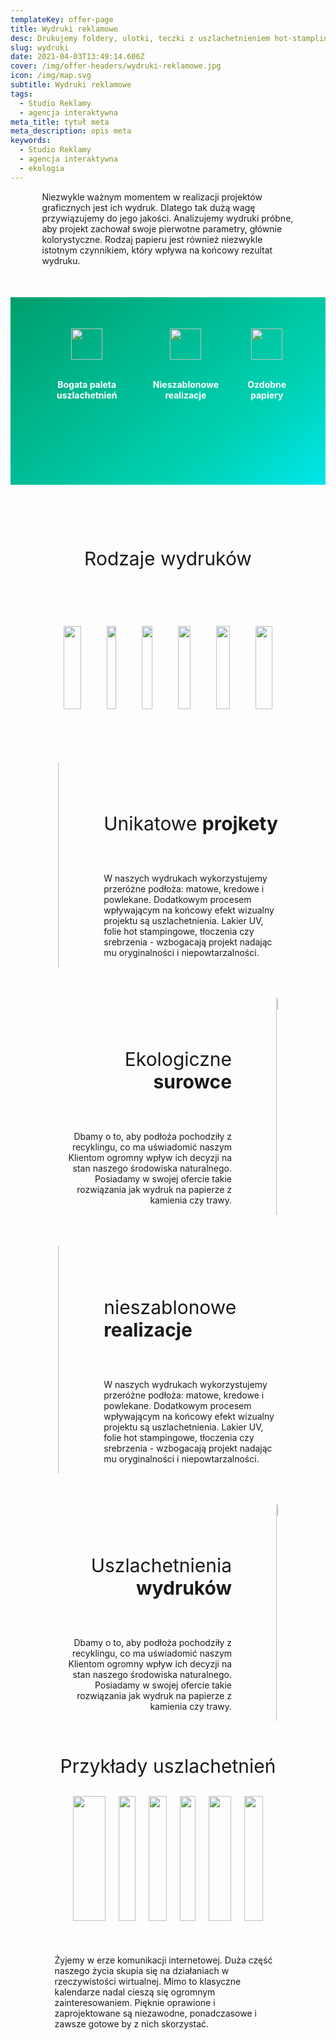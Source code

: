 ```yaml
---
templateKey: offer-page
title: Wydruki reklamowe
desc: Drukujemy foldery, ulotki, teczki z uszlachetnieniem hot-stamplingowym.
slug: wydruki
date: 2021-04-03T13:49:14.606Z
cover: /img/offer-headers/wydruki-reklamowe.jpg
icon: /img/map.svg
subtitle: Wydruki reklamowe
tags:
  - Studio Reklamy
  - agencja interaktywna
meta_title: tytuł meta
meta_description: opis meta
keywords:
  - Studio Reklamy
  - agencja interaktywna
  - ekologia
---
```

<div style="margin-left:10%;margin-right:10%">
<p>Niezwykle ważnym momentem w realizacji projektów graficznych jest ich wydruk. Dlatego tak dużą wagę przywiązujemy do jego jakości. Analizujemy wydruki próbne, aby projekt zachował swoje pierwotne parametry, głównie kolorystyczne. Rodzaj papieru jest również niezwykle istotnym czynnikiem, który wpływa na końcowy rezultat wydruku. </p>
</div>

<div style="margin-top:50px;min-height:200px;text-align:center;background-image: linear-gradient(141deg, rgb(0, 158, 108) 0%, rgb(0, 209, 178) 71%, rgb(0, 230, 235) 100%);padding:50px;color:white" class="columns">

<div class="column">
<img src="/img/offer-icons/paleta.svg" width="50px" />
<br><br>
<p><b>Bogata paleta uszlachetnień</b></p>
</div>

<div class="column">
<img src="/img/offer-icons/nieszablonowe-realizacje.svg" width="50px" />
<br><br>
<p><b>Nieszablonowe realizacje</b></p>
</div>

<div class="column">
<img src="/img/offer-icons/ozdobne-papiery.svg" width="50px" />
<br><br>
<p><b>Ozdobne papiery</b></p>
</div>

</div>

<p style="font-size:30px;text-align:center;margin-top:100px"> Rodzaje wydruków </p>
<div style="text-align:center;padding:50px;margin-left:5%;margin-right:5%" class="columns">

<div class="column" style="margin:10px">
<img class="oimg" src="https://artopen.netlify.app/img/wydruki-form/wizytowki.png" width="100%" />
<br><br>
<p><b>Wizytówki</b></p>
</div>

<div class="column" style="margin:10px">
<img class="oimg" src="https://artopen.netlify.app/img/wydruki-form/ulotka.png" width="100%" />
<br><br>
<p><b>Ulotki</b></p>
</div>

<div class="column" style="margin:10px">
<img class="oimg" src="https://artopen.netlify.app/img/wydruki-form/teczka.png" width="100%" />
<br><br>
<p><b>Teczki</b></p>
</div>

<div class="column" style="margin:10px">
<img class="oimg" src="https://artopen.netlify.app/img/wydruki-form/plakat.png" width="100%" />
<br><br>
<p><b>Plakaty</b></p>
</div>

<div class="column" style="margin:10px">
<img class="oimg" src="https://artopen.netlify.app/img/wydruki-form/katalog.png" width="100%" />
<br><br>
<p><b>Katalogi</b></p>
</div>

<div class="column" style="margin:10px">
<img class="oimg" src="https://artopen.netlify.app/img/wydruki-form/publikacja.png" width="100%" />
<br><br>
<p><b>Publikacje</b></p>
</div>

</div>


<div class="columns" style="margin-left:10%;margin-right:10%;padding:5%">
<div class="column" style="padding:0px">
<img class="oimg" width="100%" src="https://artopen.pl/images/2020/04/07/wizytowki-cargo.jpg" />
</div>
<div class="column" style="margin-top:50px;padding-left:50px">
<p style="font-size:30px">Unikatowe <b>projkety</b></p>
<br>
<p>
W naszych wydrukach wykorzystujemy przeróżne podłoża: matowe, kredowe i powlekane. Dodatkowym procesem wpływającym na końcowy efekt wizualny projektu są uszlachetnienia. Lakier UV, folie hot stampingowe, tłoczenia czy srebrzenia - wzbogacają projekt nadając mu oryginalności i niepowtarzalności.
</p>
</div>

</div>

<div class="columns" style="margin-left:10%;margin-right:10%;padding:5%">
<div class="column" style="margin-top:50px;text-align:right;padding-right:50px">
<p style="font-size:30px">Ekologiczne <b>surowce</b></p>
<br>
<p>
Dbamy o to, aby podłoża pochodziły z recyklingu, co ma uświadomić naszym Klientom ogromny wpływ ich decyzji na stan naszego środowiska naturalnego. Posiadamy w swojej ofercie takie rozwiązania jak wydruk na papierze z kamienia czy trawy.
</p>
</div>
<div class="column" style="padding:0px">
<img class="oimg" width="100%" src="https://artopen.pl/images/2020/04/07/eko-duo.jpg" />
</div>
</div>

<div class="columns" style="margin-left:10%;margin-right:10%;padding:5%">
<div class="column" style="padding:0px">
<img class="oimg" width="100%" src="https://artopen.pl/images/2020/04/07/wizytowki-cargo.jpg" />
</div>
<div class="column" style="margin-top:50px;padding-left:50px">
<p style="font-size:30px">nieszablonowe<b> realizacje</b></p>
<br>
<p>
W naszych wydrukach wykorzystujemy przeróżne podłoża: matowe, kredowe i powlekane. Dodatkowym procesem wpływającym na końcowy efekt wizualny projektu są uszlachetnienia. Lakier UV, folie hot stampingowe, tłoczenia czy srebrzenia - wzbogacają projekt nadając mu oryginalności i niepowtarzalności.
</p>
</div>

</div>

<div class="columns" style="margin-left:10%;margin-right:10%;padding:5%">
<div class="column" style="margin-top:50px;text-align:right;padding-right:50px">
<p style="font-size:30px">Uszlachetnienia<b> wydruków</b></p>
<br>
<p>
Dbamy o to, aby podłoża pochodziły z recyklingu, co ma uświadomić naszym Klientom ogromny wpływ ich decyzji na stan naszego środowiska naturalnego. Posiadamy w swojej ofercie takie rozwiązania jak wydruk na papierze z kamienia czy trawy.
</p>
</div>
<div class="column" style="padding:0px">
<img class="oimg" width="100%" src="https://artopen.pl/images/2020/04/07/eko-duo.jpg" />
</div>
</div>

<div style="margin-left:10%;margin-right:10%">
<p style="font-size:30px;text-align:center"> Przykłady uszlachetnień </p>
<div style="margin-top:20px;min-height:200px;text-align:center;padding-left:50px;padding-right:50px;padding-bottom:20px" class="columns">

<div class="column">
<img class="oimg" src="https://artopen.netlify.app/img/uszlachetnienia/tloczenie.png" width="100%" />
<br><br>
<p><b>Tłoczenie matrycą</b></p>
</div>

<div class="column">
<img class="oimg" src="https://artopen.netlify.app/img/uszlachetnienia/lakier-uv.png" width="100%" />
<br><br>
<p><b>Lakier UV</b></p>
</div>

<div class="column">
<img class="oimg" src="https://artopen.netlify.app/img/uszlachetnienia/zlota-folia.png" width="100%" />
<br><br>
<p><b>Folia złota</b></p>
</div>

<div class="column">
<img class="oimg" src="https://artopen.netlify.app/img/uszlachetnienia/mat.png" width="100%" />
<br><br>
<p><b>Folia mat</b></p>
</div>

<div class="column">
<img class="oimg" src="https://artopen.netlify.app/img/uszlachetnienia/srebrna-folia.png" width="100%" />
<br><br>
<p><b>Folia srebrna</b></p>
</div>

<div class="column">
<img class="oimg" src="https://artopen.netlify.app/img/uszlachetnienia/papier-eco.png" width="100%" />
<br><br>
<p><b>Papier eco</b></p>
</div>

</div>


<div class="columns" style="padding:5%">
<p>
Żyjemy w erze komunikacji internetowej. Duża część naszego życia skupia się na działaniach w rzeczywistości wirtualnej. Mimo to klasyczne kalendarze nadal cieszą się ogromnym zainteresowaniem. Pięknie oprawione i zaprojektowane są niezawodne, ponadczasowe i zawsze gotowe by z nich skorzystać.
</p>
</div>
